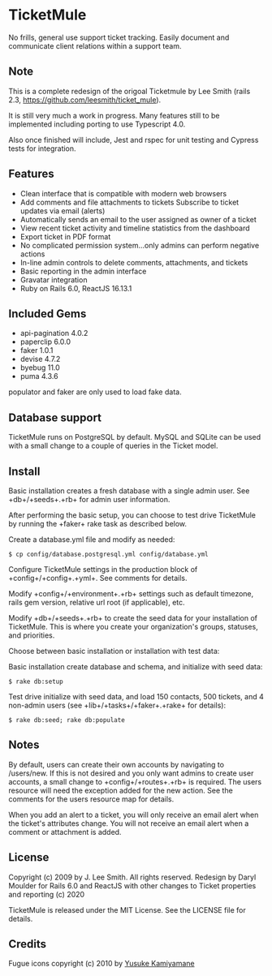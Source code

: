 # TicketMule

No frills, general use support ticket tracking. Easily document and communicate client relations within a support team.

## Note

This is a complete redesign of the origoal Ticketmule by Lee Smith (rails 2.3, https://github.com/leesmith/ticket_mule).

It is still very much a work in progress. Many features still to be implemented including porting to use Typescript 4.0.

Also once finished will include, Jest and rspec for unit testing and Cypress tests for integration.

## Features

* Clean interface that is compatible with modern web browsers
* Add comments and file attachments to tickets
Subscribe to ticket updates via email (alerts)
* Automatically sends an email to the user assigned as owner of a ticket
* View recent ticket activity and timeline statistics from the dashboard
* Export ticket in PDF format
* No complicated permission system...only admins can perform negative actions
* In-line admin controls to delete comments, attachments, and tickets
* Basic reporting in the admin interface
* Gravatar integration
* Ruby on Rails 6.0, ReactJS 16.13.1


## Included Gems

* api-pagination 4.0.2
* paperclip 6.0.0
* faker 1.0.1
* devise 4.7.2
* byebug 11.0
* puma 4.3.6

populator and faker are only used to load fake data.

## Database support

TicketMule runs on PostgreSQL by default. MySQL and SQLite can be used with a small change to a couple of queries in the Ticket model.

## Install

Basic installation creates a fresh database with a single admin user. See +db+/+seeds+.+rb+ for admin user information.

After performing the basic setup, you can choose to test drive TicketMule by running the +faker+ rake task as described below.

Create a database.yml file and modify as needed:

```$ cp config/database.postgresql.yml config/database.yml```

Configure TicketMule settings in the production block of +config+/+config+.+yml+. See comments for details.

Modify +config+/+environment+.+rb+ settings such as default timezone, rails gem version, relative url root (if applicable), etc.

Modify +db+/+seeds+.+rb+ to create the seed data for your installation of TicketMule. This is where you create your organization's groups, statuses, and priorities.

Choose between basic installation or installation with test data:

Basic installation create database and schema, and initialize with seed data:

```$ rake db:setup```

Test drive initialize with seed data, and load 150 contacts, 500 tickets, and 4 non-admin users (see +lib+/+tasks+/+faker+.+rake+ for details):

```$ rake db:seed; rake db:populate```

## Notes

By default, users can create their own accounts by navigating to /users/new. If this is not desired and you only want admins to create user accounts, a small change to +config+/+routes+.+rb+ is required. The users resource will need the exception added for the new action. See the comments for the users resource map for details.

When you add an alert to a ticket, you will only receive an email alert when the ticket's attributes change. You will not receive an email alert when a comment or attachment is added.

## License

Copyright (c) 2009 by J. Lee Smith. All rights reserved. Redesign by Daryl Moulder for Rails 6.0 and ReactJS with other changes to Ticket properties and reporting (c) 2020

TicketMule is released under the MIT License. See the LICENSE file for details.

## Credits

Fugue icons copyright (c) 2010 by [Yusuke Kamiyamane](http://p.yusukekamiyamane.com/)

